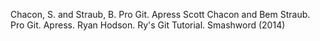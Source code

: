 Chacon, S. and Straub, B. Pro Git. Apress
Scott Chacon and Bem Straub. Pro Git. Apress.
Ryan Hodson. Ry's Git Tutorial. Smashword (2014)

